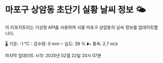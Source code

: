 
# 마포구 상암동 초단기 실황 날씨 정보 🌤️

이 리포지토리는 기상청 API를 사용하여 서울 마포구 상암동의 날씨 정보를 업데이트합니다. 

🌡️ 기온: -1 ℃
💧 강수량: 0 mm
💦 습도: 39 %
🌬️ 풍속: 2.7 m/s

마지막 업데이트 시각: 2025년 02월 22일 20시 07분    
